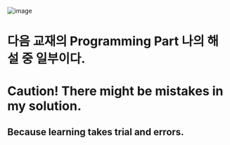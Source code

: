 ![image](https://github.com/user-attachments/assets/d32d32a8-9197-4e2d-aefb-9b9a52815323)
# 다음 교재의 Programming Part 나의 해설 중 일부이다. 
# Caution! There might be mistakes in my solution. 
## Because learning takes trial and errors.
